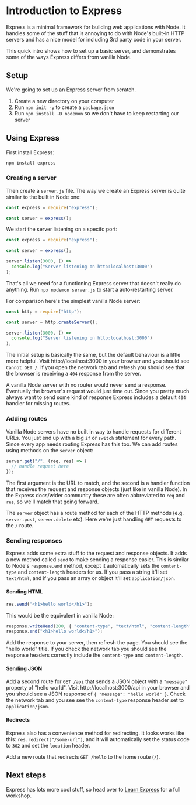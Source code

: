 # Introduction to Express

Express is a minimal framework for building web applications with Node. It handles some of the stuff that is annoying to do with Node's built-in HTTP servers and has a nice model for including 3rd party code in your server.

This quick intro shows how to set up a basic server, and demonstrates some of the ways Express differs from vanilla Node.

## Setup

We're going to set up an Express server from scratch.

1. Create a new directory on your computer
1. Run `npm init -y` to create a `package.json`
1. Run `npm install -D nodemon` so we don't have to keep restarting our server

## Using Express

First install Express:

```sh
npm install express
```

### Creating a server

Then create a `server.js` file. The way we create an Express server is quite similar to the built in Node one:

```js
const express = require("express");

const server = express();
```

We start the server listening on a specifc port:

```js
const express = require("express");

const server = express();

server.listen(3000, () =>
  console.log("Server listening on http:localhost:3000")
);
```

That's all we need for a functioning Express server that doesn't really do anything. Run `npx nodemon server.js` to start a auto-restarting server.

For comparison here's the simplest vanilla Node server:

```js
const http = require("http");

const server = http.createServer();

server.listen(3000, () =>
  console.log("Server listening on http:localhost:3000")
);
```

The initial setup is basically the same, but the default behaviour is a little more helpful. Visit http://localhost:3000 in your browser and you should see `Cannot GET /`. If you open the network tab and refresh you should see that the browser is receiving a `404` response from the server.

A vanilla Node server with no router would never send a response. Eventually the browser's request would just time out. Since you pretty much always want to send some kind of response Express includes a default `404` handler for missing routes.

### Adding routes

Vanilla Node servers have no built in way to handle requests for different URLs. You just end up with a big `if` or `switch` statement for every path. Since every app needs routing Express has this too. We can add routes using methods on the `server` object:

```js
server.get("/", (req, res) => {
  // handle request here
});
```

The first argument is the URL to match, and the second is a handler function that receives the request and response objects (just like in vanilla Node). In the Express docs/wider community these are often abbreviated to `req` and `res`, so we'll match that going forward.

The `server` object has a route method for each of the HTTP methods (e.g. `server.post`, `server.delete` etc). Here we're just handling `GET` requests to the `/` route.

### Sending responses

Express adds some extra stuff to the request and response objects. It adds a new method called `send` to make sending a response easier. This is similar to Node's `response.end` method, except it automatically sets the `content-type` and `content-length` headers for us. If you pass a string it'll set `text/html`, and if you pass an array or object it'll set `application/json`.

#### Sending HTML

```js
res.send("<h1>hello world</h1>");
```

This would be the equivalent in vanilla Node:

```js
response.writeHead(200, { "content-type", "text/html", "content-length": 20 });
response.end("<h1>hello world</h1>");
```

Add the response to your server, then refresh the page. You should see the "hello world" title. If you check the network tab you should see the response headers correctly include the `content-type` and `content-length`.

#### Sending JSON

Add a second route for `GET /api` that sends a JSON object with a `"message"` property of "hello world". Visit http://localhost:3000/api in your browser and you should see a JSON response of `{ "message": "hello world" }`. Check the network tab and you see see the `content-type` response header set to `application/json`.

#### Redirects

Express also has a convenience method for redirecting. It looks works like this: `res.redirect("/some-url")`, and it will automatically set the status code to `302` and set the `location` header.

Add a new route that redirects `GET /hello` to the home route (`/`).

## Next steps

Express has lots more cool stuff, so head over to [Learn Express](http://github.com/oliverjam/learn-express) for a full workshop.
